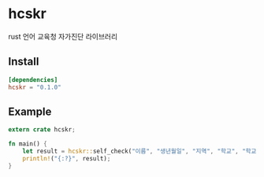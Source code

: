 # hcskr
rust 언어 교육청 자가진단 라이브러리

## Install
```toml
[dependencies]
hcskr = "0.1.0"
```

## Example
```rust
extern crate hcskr;

fn main() {
    let result = hcskr::self_check("이름", "생년월일", "지역", "학교", "학교 종류", "비밀번호", "유저명").unwrap();
    println!("{:?}", result);
}
```